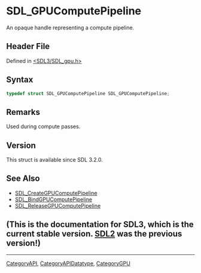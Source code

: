 # SDL_GPUComputePipeline

An opaque handle representing a compute pipeline.

## Header File

Defined in [<SDL3/SDL_gpu.h>](https://github.com/libsdl-org/SDL/blob/main/include/SDL3/SDL_gpu.h)

## Syntax

```c
typedef struct SDL_GPUComputePipeline SDL_GPUComputePipeline;
```

## Remarks

Used during compute passes.

## Version

This struct is available since SDL 3.2.0.

## See Also

- [SDL_CreateGPUComputePipeline](SDL_CreateGPUComputePipeline)
- [SDL_BindGPUComputePipeline](SDL_BindGPUComputePipeline)
- [SDL_ReleaseGPUComputePipeline](SDL_ReleaseGPUComputePipeline)


## (This is the documentation for SDL3, which is the current stable version. [SDL2](https://wiki.libsdl.org/SDL2/) was the previous version!)



----
[CategoryAPI](CategoryAPI), [CategoryAPIDatatype](CategoryAPIDatatype), [CategoryGPU](CategoryGPU)

